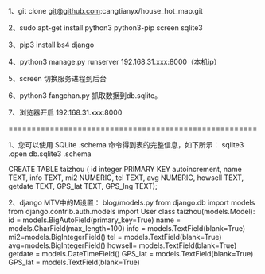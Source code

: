  1、git clone git@github.com:cangtianyx/house_hot_map.git
 
 2、sudo apt-get install python3 python3-pip screen sqlite3
 
 3、pip3 install bs4 django
 
 4、python3 manage.py runserver 192.168.31.xxx:8000（本机ip）
 
 5、screen 切换服务进程到后台
 
 6、python3 fangchan.py 抓取数据到db.sqlite。
 
 7、浏览器开启 192.168.31.xxx:8000
 
======================================================

1、您可以使用 SQLite .schema 命令得到表的完整信息，如下所示：
sqlite3
.open db.sqlite3
.schema

CREATE TABLE taizhou
           (
           id             integer PRIMARY KEY autoincrement, 
           name           TEXT,
           info           TEXT,
           mi2            NUMERIC,
           tel            TEXT,
           avg            NUMERIC,
           howsell        TEXT,
           getdate        TEXT,
           GPS_lat        TEXT,
           GPS_lng        TEXT);

2、django MTV中的M设置：
blog/models.py
from django.db import models
from django.contrib.auth.models import User
class taizhou(models.Model):
	id = models.BigAutoField(primary_key=True)
	name = models.CharField(max_length=100)
	info = models.TextField(blank=True)
	mi2=models.BigIntegerField()
	tel = models.TextField(blank=True)
	avg=models.BigIntegerField()
	howsell= models.TextField(blank=True)
    	getdate = models.DateTimeField()
	GPS_lat = models.TextField(blank=True)
	GPS_lat = models.TextField(blank=True)


